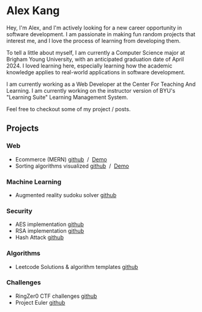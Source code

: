 # Alex Kang

Hey, I'm Alex, and I'm actively looking for a new career opportunity in software development. I am passionate in making fun random projects that interest me, and I love the process of learning from developing them.

To tell a little about myself, I am currently a Computer Science major at Brigham Young University, with an anticipated graduation date of April 2024. I loved learning here, especially learning how the academic knowledge applies to real-world applications in software development.

I am currently working as a Web Developer at the Center For Teaching And Learning. I am currently working on the instructor version of BYU's "Learning Suite" Learning Management System.

Feel free to checkout some of my project / posts.

## Projects

### Web
- Ecommerce (MERN)
[github](https://github.com/halexkang/hangy-shop)
&nbsp;/&nbsp;
[Demo](hangy-shop.onrender.com)
- Sorting algorithms visualized
[github](https://github.com/halexkang/sorting-visualized-vue)
&nbsp;/&nbsp;
[Demo](https://halexkang.github.io/sorting-visualized-vue/)

### Machine Learning
- Augmented reality sudoku solver
[github](https://github.com/halexkang/ar-sudoku)

### Security
- AES implementation
[github](https://github.com/halexkang/AES)
- RSA implementation
[github](https://github.com/halexkang/RSA)
- Hash Attack
[github](https://github.com/halexkang/hash-attack)

### Algorithms
- Leetcode Solutions & algorithm templates
[github](https://github.com/halexkang/leetcode)

### Challenges
- RingZer0 CTF challenges
[github](https://github.com/halexkang/ringzer0)
- Project Euler
[github](https://github.com/halexkang/proj-euler)
